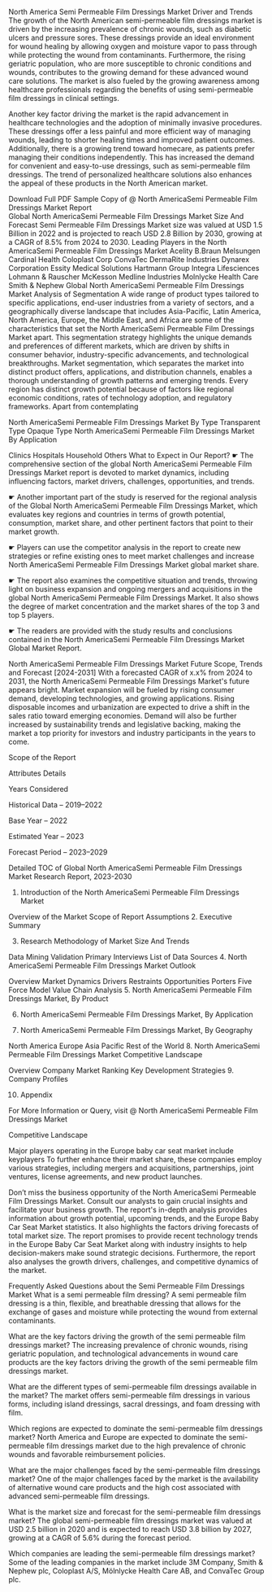 North America Semi Permeable Film Dressings Market Driver and Trends
The growth of the North American semi-permeable film dressings market is driven by the increasing prevalence of chronic wounds, such as diabetic ulcers and pressure sores. These dressings provide an ideal environment for wound healing by allowing oxygen and moisture vapor to pass through while protecting the wound from contaminants. Furthermore, the rising geriatric population, who are more susceptible to chronic conditions and wounds, contributes to the growing demand for these advanced wound care solutions. The market is also fueled by the growing awareness among healthcare professionals regarding the benefits of using semi-permeable film dressings in clinical settings.

Another key factor driving the market is the rapid advancement in healthcare technologies and the adoption of minimally invasive procedures. These dressings offer a less painful and more efficient way of managing wounds, leading to shorter healing times and improved patient outcomes. Additionally, there is a growing trend toward homecare, as patients prefer managing their conditions independently. This has increased the demand for convenient and easy-to-use dressings, such as semi-permeable film dressings. The trend of personalized healthcare solutions also enhances the appeal of these products in the North American market.

Download Full PDF Sample Copy of @ North AmericaSemi Permeable Film Dressings Market Report  
Global North AmericaSemi Permeable Film Dressings Market Size And Forecast
Semi Permeable Film Dressings Market size was valued at USD 1.5 Billion in 2022 and is projected to reach USD 2.8 Billion by 2030, growing at a CAGR of 8.5% from 2024 to 2030.
Leading Players in the North AmericaSemi Permeable Film Dressings Market
Acelity
B.Braun Melsungen
Cardinal Health
Coloplast Corp
ConvaTec
DermaRite Industries
Dynarex Corporation
Essity Medical Solutions
Hartmann Group
Integra Lifesciences
Lohmann & Rauscher
McKesson
Medline Industries
Molnlycke Health Care
Smith & Nephew
Global North AmericaSemi Permeable Film Dressings Market Analysis of Segmentation
A wide range of product types tailored to specific applications, end-user industries from a variety of sectors, and a geographically diverse landscape that includes Asia-Pacific, Latin America, North America, Europe, the Middle East, and Africa are some of the characteristics that set the North AmericaSemi Permeable Film Dressings Market apart. This segmentation strategy highlights the unique demands and preferences of different markets, which are driven by shifts in consumer behavior, industry-specific advancements, and technological breakthroughs. Market segmentation, which separates the market into distinct product offers, applications, and distribution channels, enables a thorough understanding of growth patterns and emerging trends. Every region has distinct growth potential because of factors like regional economic conditions, rates of technology adoption, and regulatory frameworks. Apart from contemplating

North AmericaSemi Permeable Film Dressings Market By Type
Transparent Type
Opaque Type
North AmericaSemi Permeable Film Dressings Market By Application

Clinics
Hospitals
Household
Others
What to Expect in Our Report?
☛ The comprehensive section of the global North AmericaSemi Permeable Film Dressings Market report is devoted to market dynamics, including influencing factors, market drivers, challenges, opportunities, and trends.

☛ Another important part of the study is reserved for the regional analysis of the Global North AmericaSemi Permeable Film Dressings Market, which evaluates key regions and countries in terms of growth potential, consumption, market share, and other pertinent factors that point to their market growth.

☛ Players can use the competitor analysis in the report to create new strategies or refine existing ones to meet market challenges and increase North AmericaSemi Permeable Film Dressings Market global market share.

☛ The report also examines the competitive situation and trends, throwing light on business expansion and ongoing mergers and acquisitions in the global North AmericaSemi Permeable Film Dressings Market. It also shows the degree of market concentration and the market shares of the top 3 and top 5 players.

☛ The readers are provided with the study results and conclusions contained in the North AmericaSemi Permeable Film Dressings Market Global Market Report.

North AmericaSemi Permeable Film Dressings Market Future Scope, Trends and Forecast [2024-2031]
With a forecasted CAGR of x.x% from 2024 to 2031, the North AmericaSemi Permeable Film Dressings Market's future appears bright. Market expansion will be fueled by rising consumer demand, developing technologies, and growing applications. Rising disposable incomes and urbanization are expected to drive a shift in the sales ratio toward emerging economies. Demand will also be further increased by sustainability trends and legislative backing, making the market a top priority for investors and industry participants in the years to come.

Scope of the Report

Attributes Details

Years Considered

Historical Data – 2019–2022

Base Year – 2022

Estimated Year – 2023

Forecast Period – 2023–2029

Detailed TOC of Global North AmericaSemi Permeable Film Dressings Market Research Report, 2023-2030
1. Introduction of the North AmericaSemi Permeable Film Dressings Market

Overview of the Market
Scope of Report
Assumptions
2. Executive Summary

3. Research Methodology of Market Size And Trends

Data Mining
Validation
Primary Interviews
List of Data Sources
4. North AmericaSemi Permeable Film Dressings Market Outlook

Overview
Market Dynamics
Drivers
Restraints
Opportunities
Porters Five Force Model
Value Chain Analysis
5. North AmericaSemi Permeable Film Dressings Market, By Product

6. North AmericaSemi Permeable Film Dressings Market, By Application

7. North AmericaSemi Permeable Film Dressings Market, By Geography

North America
Europe
Asia Pacific
Rest of the World
8. North AmericaSemi Permeable Film Dressings Market Competitive Landscape

Overview
Company Market Ranking
Key Development Strategies
9. Company Profiles

10. Appendix

For More Information or Query, visit @ North AmericaSemi Permeable Film Dressings Market

Competitive Landscape

Major players operating in the Europe baby car seat market include keyplayers To further enhance their market share, these companies employ various strategies, including mergers and acquisitions, partnerships, joint ventures, license agreements, and new product launches.

Don’t miss the business opportunity of the North AmericaSemi Permeable Film Dressings Market. Consult our analysts to gain crucial insights and facilitate your business growth.
The report's in-depth analysis provides information about growth potential, upcoming trends, and the Europe Baby Car Seat Market statistics. It also highlights the factors driving forecasts of total market size. The report promises to provide recent technology trends in the Europe Baby Car Seat Market along with industry insights to help decision-makers make sound strategic decisions. Furthermore, the report also analyses the growth drivers, challenges, and competitive dynamics of the market.

Frequently Asked Questions about the Semi Permeable Film Dressings Market
What is a semi permeable film dressing?
A semi permeable film dressing is a thin, flexible, and breathable dressing that allows for the exchange of gases and moisture while protecting the wound from external contaminants.

What are the key factors driving the growth of the semi permeable film dressings market?
The increasing prevalence of chronic wounds, rising geriatric population, and technological advancements in wound care products are the key factors driving the growth of the semi permeable film dressings market.

What are the different types of semi-permeable film dressings available in the market?
The market offers semi-permeable film dressings in various forms, including island dressings, sacral dressings, and foam dressing with film.

Which regions are expected to dominate the semi-permeable film dressings market?
North America and Europe are expected to dominate the semi-permeable film dressings market due to the high prevalence of chronic wounds and favorable reimbursement policies.

What are the major challenges faced by the semi-permeable film dressings market?
One of the major challenges faced by the market is the availability of alternative wound care products and the high cost associated with advanced semi-permeable film dressings.

What is the market size and forecast for the semi-permeable film dressings market?
The global semi-permeable film dressings market was valued at USD 2.5 billion in 2020 and is expected to reach USD 3.8 billion by 2027, growing at a CAGR of 5.6% during the forecast period.

Which companies are leading the semi-permeable film dressings market?
Some of the leading companies in the market include 3M Company, Smith & Nephew plc, Coloplast A/S, Mölnlycke Health Care AB, and ConvaTec Group plc.
